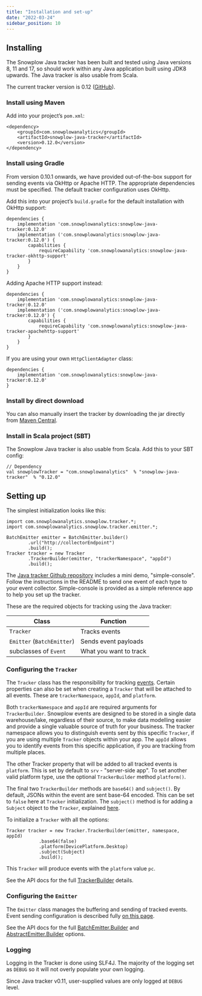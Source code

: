 ```yaml
---
title: "Installation and set-up"
date: "2022-03-24"
sidebar_position: 10
---
```


## Installing

The Snowplow Java tracker has been built and tested using Java versions 8, 11 and 17, so should work within any Java application built using JDK8 upwards. The Java tracker is also usable from Scala.

The current tracker version is 0.12 ([GitHub](https://github.com/snowplow/snowplow-java-tracker)).

### Install using Maven

Add into your project’s `pom.xml`:

```
<dependency>
    <groupId>com.snowplowanalytics</groupId>
    <artifactId>snowplow-java-tracker</artifactId>
    <version>0.12.0</version>
</dependency>
```

### Install using Gradle

From version 0.10.1 onwards, we have provided out-of-the-box support for sending events via OkHttp or Apache HTTP. The appropriate dependencies must be specified. The default tracker configuration uses OkHttp.

Add this into your project’s `build.gradle` for the default installation with OkHttp support:

```
dependencies {
    implementation 'com.snowplowanalytics:snowplow-java-tracker:0.12.0'
    implementation ('com.snowplowanalytics:snowplow-java-tracker:0.12.0') {
        capabilities {
            requireCapability 'com.snowplowanalytics:snowplow-java-tracker-okhttp-support'
        }
    }
}
```

Adding Apache HTTP support instead:

```
dependencies {
    implementation 'com.snowplowanalytics:snowplow-java-tracker:0.12.0'
    implementation ('com.snowplowanalytics:snowplow-java-tracker:0.12.0') {
        capabilities {
            requireCapability 'com.snowplowanalytics:snowplow-java-tracker-apachehttp-support'
        }
    }
}
```

If you are using your own `HttpClientAdapter` class:

```
dependencies {
    implementation 'com.snowplowanalytics:snowplow-java-tracker:0.12.0'
}
```

### Install by direct download

You can also manually insert the tracker by downloading the jar directly from [Maven Central](https://search.maven.org/search?q=a:snowplow-java-tracker).

### Install in Scala project (SBT)

The Snowplow Java tracker is also usable from Scala. Add this to your SBT config:

```
// Dependency
val snowplowTracker = "com.snowplowanalytics"  % "snowplow-java-tracker"  % "0.12.0"
```

## Setting up

The simplest initialization looks like this:

```
import com.snowplowanalytics.snowplow.tracker.*;
import com.snowplowanalytics.snowplow.tracker.emitter.*;

BatchEmitter emitter = BatchEmitter.builder()
        .url("http://collectorEndpoint")
        .build();
Tracker tracker = new Tracker
        .TrackerBuilder(emitter, "trackerNamespace", "appId")
        .build();
```

The [Java tracker Github repository](https://github.com/snowplow/snowplow-java-tracker) includes a mini demo, "simple-console". Follow the instructions in the README to send one event of each type to your event collector. Simple-console is provided as a simple reference app to help you set up the tracker.

These are the required objects for tracking using the Java tracker:

| Class | Function |
| --- | --- |
| `Tracker` | Tracks events |
| `Emitter` (`BatchEmitter`) | Sends event payloads |
| subclasses of `Event` | What you want to track |

### Configuring the `Tracker`

The `Tracker` class has the responsibility for tracking [events](/docs/collecting-data/collecting-from-own-applications/java-tracker/tracking-events/index.md). Certain properties can also be set when creating a `Tracker` that will be attached to all events. These are `trackerNamespace`, `appId`, and `platform`.

Both `trackerNamespace` and `appId` are required arguments for `TrackerBuilder`. Snowplow events are designed to be stored in a single data warehouse/lake, regardless of their source, to make data modelling easier and provide a single valuable source of truth for your business. The tracker namespace allows you to distinguish events sent by this specific `Tracker`, if you are using multiple `Tracker` objects within your app. The `appId` allows you to identify events from this specific application, if you are tracking from multiple places.

The other Tracker property that will be added to all tracked events is `platform`. This is set by default to `srv` - "server-side app". To set another valid platform type, use the optional `TrackerBuilder` method `platform()`.

The final two `TrackerBuilder` methods are `base64()` and `subject()`. By default, JSONs within the event are sent base-64 encoded. This can be set to `false` here at `Tracker` initialization. The `subject()` method is for adding a `Subject` object to the `Tracker`, explained [here](/docs/collecting-data/collecting-from-own-applications/java-tracker/tracking-specific-client-side-properties/index.md).

To initialize a `Tracker` with all the options:

```
Tracker tracker = new Tracker.TrackerBuilder(emitter, namespace, appId)
            .base64(false)
            .platform(DevicePlatform.Desktop)
            .subject(Subject)
            .build();
```

This `Tracker` will produce events with the `platform` value `pc`.

See the API docs for the full [TrackerBuilder](https://snowplow.github.io/snowplow-java-tracker/index.html?com/snowplowanalytics/snowplow/tracker/Tracker.TrackerBuilder.html) details.

### Configuring the `Emitter`

The `Emitter` class manages the buffering and sending of tracked events. Event sending configuration is described fully [on this page](/docs/collecting-data/collecting-from-own-applications/java-tracker/configuring-how-events-are-sent/index.md).

See the API docs for the full [BatchEmitter.Builder](https://snowplow.github.io/snowplow-java-tracker/index.html?com/snowplowanalytics/snowplow/tracker/emitter/BatchEmitter.Builder.html) and [AbstractEmitter.Builder](https://snowplow.github.io/snowplow-java-tracker/index.html?com/snowplowanalytics/snowplow/tracker/emitter/AbstractEmitter.Builder.html) options.

### Logging

Logging in the Tracker is done using SLF4J. The majority of the logging set as `DEBUG` so it will not overly populate your own logging.

Since Java tracker v0.11, user-supplied values are only logged at `DEBUG` level.
